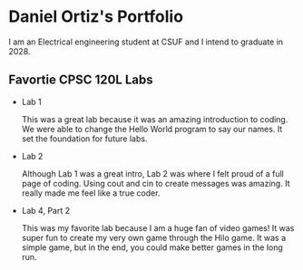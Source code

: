 # Daniel Ortiz's Portfolio

I am an Electrical engineering student at CSUF and I intend to graduate in 2028.

## Favortie CPSC 120L Labs
* Lab 1

  This was a great lab because it was an amazing introduction to coding. We were able to change the Hello World program to say our names. It set the foundation for future labs. 

* Lab 2

  Although Lab 1 was a great intro, Lab 2 was where I felt proud of a full page of coding. Using cout and cin to create messages was amazing. It really made me feel like a true coder. 

* Lab 4, Part 2

  This was my favorite lab because I am a huge fan of video games! It was super fun to create my very own game through the Hilo game. It was a simple game, but in the end, you could make better games in the long run.

